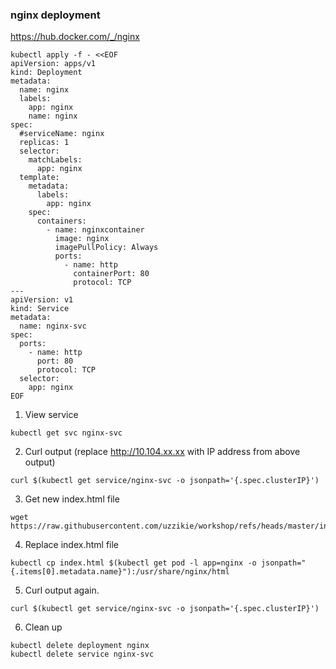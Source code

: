 ### nginx deployment

https://hub.docker.com/_/nginx

```
kubectl apply -f - <<EOF
apiVersion: apps/v1
kind: Deployment
metadata:
  name: nginx
  labels:
    app: nginx
    name: nginx
spec:
  #serviceName: nginx
  replicas: 1 
  selector: 
    matchLabels:
      app: nginx
  template: 
    metadata:
      labels: 
        app: nginx
    spec:
      containers:
        - name: nginxcontainer
          image: nginx
          imagePullPolicy: Always            
          ports:
            - name: http
              containerPort: 80
              protocol: TCP
---
apiVersion: v1
kind: Service
metadata:
  name: nginx-svc
spec:
  ports:
    - name: http    
      port: 80
      protocol: TCP
  selector:
    app: nginx
EOF
```


1. View service
```
kubectl get svc nginx-svc
```
2. Curl output (replace http://10.104.xx.xx with IP address from above output)
```
curl $(kubectl get service/nginx-svc -o jsonpath='{.spec.clusterIP}')
```

3. Get new index.html file
```
wget https://raw.githubusercontent.com/uzzikie/workshop/refs/heads/master/index.html
```

4. Replace index.html file
```
kubectl cp index.html $(kubectl get pod -l app=nginx -o jsonpath="{.items[0].metadata.name}"):/usr/share/nginx/html
```
5. Curl output again.
```
curl $(kubectl get service/nginx-svc -o jsonpath='{.spec.clusterIP}')
```

6. Clean up
```
kubectl delete deployment nginx
kubectl delete service nginx-svc
```
